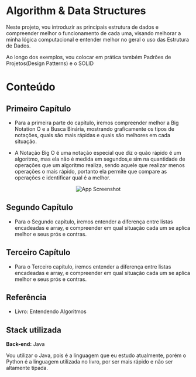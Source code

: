 
# Algorithm & Data Structures


Neste projeto, vou introduzir as principais estrutura de dados e compreender melhor o funcionamento de cada uma, visando melhorar a minha lógica computacional e entender melhor no geral o uso das Estrutura de Dados.

Ao longo dos exemplos, vou colocar em prática também Padrões de Projetos(Design Patterns) e o SOLID




<h1>Conteúdo</h1>

<h2 font-weigth="bold">Primeiro Capítulo</h2>

- Para a primeira parte do capítulo, iremos compreender melhor a Big Notation O e a Busca Binária, mostrando graficamente os tipos de notações, quais são mais rápidas e quais são melhores em cada situação.
  
  
- A Notação Big O é uma notação especial que diz o quão rápido é um algoritmo, mas ela não é medida em segundos,e sim na quantidade de operações que um algoritmo realiza, sendo aquele que realizar menos operações o mais rápido, portanto ela permite que compare as operações e identificar qual é a melhor.

<p align="center">
  <img src="https://miro.medium.com/v2/resize:fit:650/1*6mpaXFsrRPFXSKXK5Qgm8w.png" alt="App Screenshot">
</p>


<h2>Segundo Capítulo</h2>

- Para o Segundo capítulo, iremos entender a diferença entre listas encadeadas e array, e compreender em qual situação cada um se aplica melhor e seus prós e contras.

<h2>Terceiro Capítulo</h2>

- Para o Terceiro capítulo, iremos entender a diferença entre listas encadeadas e array, e compreender em qual situação cada um se aplica melhor e seus prós e contras.

  

## Referência

 - Livro: Entendendo Algoritmos


## Stack utilizada

**Back-end:** Java

Vou utilizar o Java, pois é a linguagem que eu estudo atualmente, porém o Python é a linguagem utilizada no livro, por ser mais rápido e não ser altamente tipada.



